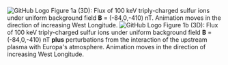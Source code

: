 ![GitHub Logo](/Animation_2.gif)
Figure 1a (3D): Flux of 100 keV triply-charged sulfur ions under uniform background field **B** = (-84,0,-410) nT. Animation moves in the direction of increasing West Longitude.
![GitHub Logo](/Animation_1.gif)
Figure 1b (3D): Flux of 100 keV triply-charged sulfur ions under uniform background field **B** = (-84,0,-410) nT **plus** perturbations from the interaction of the upstream plasma with Europa's atmosphere. Animation moves in the direction of increasing West Longitude.

